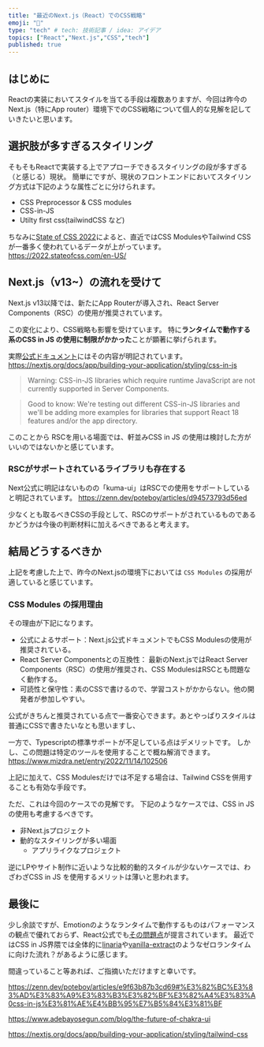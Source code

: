 ```yaml
---
title: "最近のNext.js（React）でのCSS戦略"
emoji: "🌟"
type: "tech" # tech: 技術記事 / idea: アイデア
topics: ["React","Next.js","CSS","tech"]
published: true
---
```


## はじめに

Reactの実装においてスタイルを当てる手段は複数ありますが、今回は昨今のNext.js（特にApp router）環境下でのCSS戦略について個人的な見解を記していきたいと思います。

## 選択肢が多すぎるスタイリング

そもそもReactで実装する上でアプローチできるスタイリングの段が多すぎる（と感じる）現状。
簡単にですが、現状のフロントエンドにおいてスタイリング方式は下記のような属性ごとに分けられます。

* CSS Preprocessor & CSS modules
* CSS-in-JS
* Utilty first css(tailwindCSS など)

ちなみに[State of CSS 2022](https://2022.stateofcss.com/en-US/)によると、直近ではCSS ModulesやTailwind CSSが一番多く使われているデータが上がっています。
https://2022.stateofcss.com/en-US/

## Next.js（v13~）の流れを受けて

Next.js v13以降では、新たにApp Routerが導入され、React Server Components（RSC）の使用が推奨されています。

この変化により、CSS戦略も影響を受けています。
特に**ランタイムで動作する系のCSS in JS の使用に制限がかかった**ことが顕著に挙げられます。

実際[公式ドキュメント](https://nextjs.org/docs/app/building-your-application/styling/css-in-js)にはその内容が明記されています。
https://nextjs.org/docs/app/building-your-application/styling/css-in-js

> Warning: CSS-in-JS libraries which require runtime JavaScript are not currently supported in Server Components.

> Good to know: We're testing out different CSS-in-JS libraries and we'll be adding more examples for libraries that support React 18 features and/or the app directory.

このことから RSCを用いる場面では、軒並みCSS in JS の使用は検討した方がいいのではないかと感じています。

### RSCがサポートされているライブラリも存在する

Next公式に明記はないものの「kuma-ui」はRSCでの使用をサポートしていると明記されています。
https://zenn.dev/poteboy/articles/d94573793d56ed

少なくとも取るべきCSSの手段として、RSCのサポートがされているものであるかどうかは今後の判断材料に加えるべきであると考えます。

## 結局どうするべきか

上記を考慮した上で、昨今のNext.jsの環境下においては `CSS Modules` の採用が適していると感じています。

### CSS Modules の採用理由

その理由が下記になります。

* 公式によるサポート：Next.js公式ドキュメントでもCSS Modulesの使用が推奨されている。
* React Server Componentsとの互換性： 最新のNext.jsではReact Server Components（RSC）の使用が推奨され、CSS ModulesはRSCとも問題なく動作する。
* 可読性と保守性：素のCSSで書けるので、学習コストがかからない。他の開発者が参加しやすい。

公式がきちんと推奨されている点で一番安心できます。あとやっぱりスタイルは普通にCSSで書きたいなとも思いますし、

一方で、Typescriptの標準サポートが不足している点はデメリットです。
しかし、この問題は特定のツールを使用することで概ね解消できます。
https://www.mizdra.net/entry/2022/11/14/102506

上記に加えて、CSS Modulesだけでは不足する場合は、Tailwind CSSを併用することも有効な手段です。

ただ、これは今回のケースでの見解です。
下記のようなケースでは、CSS in JSの使用も考慮するべきです。

* 非Next.jsプロジェクト
* 動的なスタイリングが多い場面
  * アプリライクなプロジェクト

逆にLPやサイト制作に近いような比較的動的スタイルが少ないケースでは、わざわざCSS in JS を使用するメリットは薄いと思われます。

## 最後に

少し余談ですが、Emotionのようなランタイムで動作するものはパフォーマンスの観点で優れておらず、React公式でも[その問題点](https://zenn.dev/poteboy/articles/e9f63b87b3cd69#%E3%83%A9%E3%83%B3%E3%82%BF%E3%82%A4%E3%83%A0css-in-js%E3%81%AE%E5%95%8F%E9%A1%8C%E7%82%B9)が提言されています。
最近ではCSS in JS界隈では全体的に[linaria](https://linaria.dev/)や[vanilla-extract](https://vanilla-extract.style/)のようなゼロランタイムに向けた流れ？があるように感じます。

間違っていること等あれば、ご指摘いただけますと幸いです。

https://zenn.dev/poteboy/articles/e9f63b87b3cd69#%E3%82%BC%E3%83%AD%E3%83%A9%E3%83%B3%E3%82%BF%E3%82%A4%E3%83%A0css-in-js%E3%81%AE%E4%BB%95%E7%B5%84%E3%81%BF

https://www.adebayosegun.com/blog/the-future-of-chakra-ui

https://nextjs.org/docs/app/building-your-application/styling/tailwind-css
